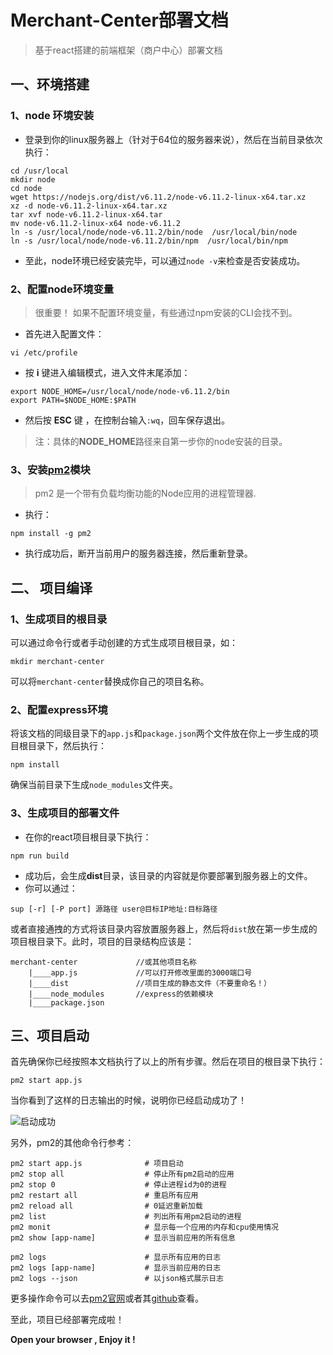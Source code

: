 # Merchant-Center部署文档
> 基于react搭建的前端框架（商户中心）部署文档

## 一、环境搭建
### 1、node 环境安装
* 登录到你的linux服务器上（针对于64位的服务器来说），然后在当前目录依次执行：

```
cd /usr/local
mkdir node
cd node
wget https://nodejs.org/dist/v6.11.2/node-v6.11.2-linux-x64.tar.xz
xz -d node-v6.11.2-linux-x64.tar.xz
tar xvf node-v6.11.2-linux-x64.tar
mv node-v6.11.2-linux-x64 node-v6.11.2
ln -s /usr/local/node/node-v6.11.2/bin/node  /usr/local/bin/node
ln -s /usr/local/node/node-v6.11.2/bin/npm  /usr/local/bin/npm
```
* 至此，node环境已经安装完毕，可以通过`node -v`来检查是否安装成功。

### 2、配置node环境变量
> 很重要！ 如果不配置环境变量，有些通过npm安装的CLI会找不到。

* 首先进入配置文件：

```
vi /etc/profile
```
* 按 **i** 键进入编辑模式，进入文件末尾添加：

```
export NODE_HOME=/usr/local/node/node-v6.11.2/bin
export PATH=$NODE_HOME:$PATH
```
* 然后按 **ESC** 键 ，在控制台输入`:wq`，回车保存退出。

> 注：具体的**NODE_HOME**路径来自第一步你的node安装的目录。

### 3、安装[pm2](http://pm2.keymetrics.io)模块
> pm2 是一个带有负载均衡功能的Node应用的进程管理器.

* 执行：

```
npm install -g pm2
```

* 执行成功后，断开当前用户的服务器连接，然后重新登录。

## 二、 项目编译

### 1、生成项目的根目录
可以通过命令行或者手动创建的方式生成项目根目录，如：

```
mkdir merchant-center
```
可以将`merchant-center`替换成你自己的项目名称。
### 2、配置express环境

将该文档的同级目录下的`app.js`和`package.json`两个文件放在你上一步生成的项目根目录下，然后执行：

```
npm install
```
确保当前目录下生成`node_modules`文件夹。

### 3、生成项目的部署文件
* 在你的react项目根目录下执行：

```
npm run build
```
* 成功后，会生成**dist**目录，该目录的内容就是你要部署到服务器上的文件。
* 你可以通过：

```
sup [-r] [-P port] 源路径 user@目标IP地址:目标路径
```
或者直接通拽的方式将该目录内容放置服务器上，然后将`dist`放在第一步生成的项目根目录下。此时，项目的目录结构应该是：

```
merchant-center        		//或其他项目名称
	|____app.js				//可以打开修改里面的3000端口号
	|____dist     			//项目生成的静态文件（不要重命名！）
	|____node_modules		//express的依赖模块
	|____package.json		
```

## 三、项目启动
首先确保你已经按照本文档执行了以上的所有步骤。然后在项目的根目录下执行：

```
pm2 start app.js
```
当你看到了这样的日志输出的时候，说明你已经启动成功了！

![启动成功](http://og3zicoi5.bkt.clouddn.com/pm2.png)

另外，pm2的其他命令行参考：

```
pm2 start app.js              # 项目启动
pm2 stop all                  # 停止所有pm2启动的应用
pm2 stop 0                    # 停止进程id为0的进程
pm2 restart all               # 重启所有应用
pm2 reload all                # 0延迟重新加载
pm2 list                      # 列出所有用pm2启动的进程
pm2 monit                     # 显示每一个应用的内存和cpu使用情况
pm2 show [app-name]           # 显示当前应用的所有信息

pm2 logs                      # 显示所有应用的日志
pm2 logs [app-name]           # 显示当前应用的日志
pm2 logs --json               # 以json格式展示日志
```
更多操作命令可以去[pm2官网](http://pm2.keymetrics.io)或者其[github](https://github.com/Unitech/pm2)查看。

至此，项目已经部署完成啦！

**Open your browser , Enjoy it !**
